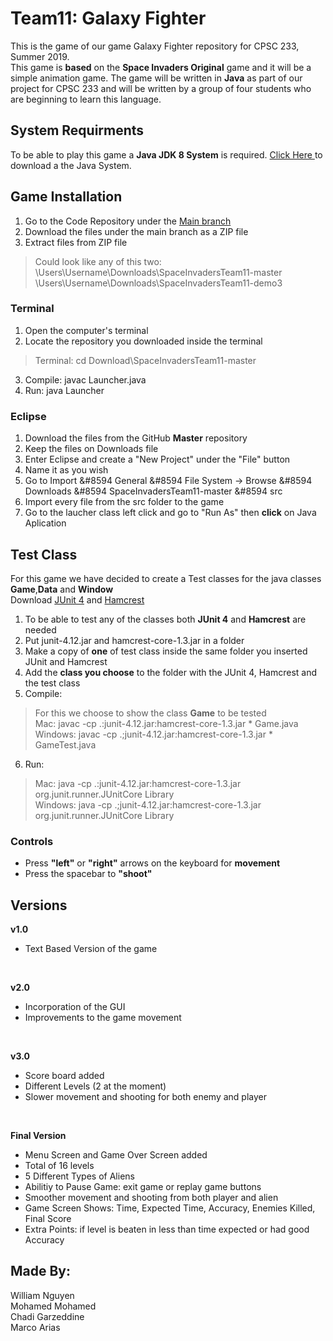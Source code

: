 # Team11: Galaxy Fighter
This is the game of our game Galaxy Fighter repository for CPSC 233, Summer 2019.</br>
This game is **based** on the **Space Invaders Original** game and it will be a simple animation game. The game will be written in **Java** as part of our project for CPSC 233 and will be written by a group of four students who are beginning to learn this language.</br>

## System Requirments
To be able to play this game a **Java JDK 8 System** is required. <a href  = "https://www.oracle.com/technetwork/java/javase/downloads/jdk8-downloads-2133151.html"> Click Here </a> to download a the Java System. </br>

## Game Installation
1) Go to the Code Repository under the <a href = "https://github.com/chadigarzeddine1/SpaceInvadersTeam11">Main branch </a> </br>
2) Download the files under the main branch as a ZIP file </br>
3) Extract files from ZIP file </br>
> Could look like any of this two: </br>
\Users\Username\Downloads\SpaceInvadersTeam11-master </br> 
\Users\Username\Downloads\SpaceInvadersTeam11-demo3  </br>

### Terminal
1) Open the computer's terminal </br>
2) Locate the repository you downloaded inside the terminal </br>
> Terminal: cd Download\SpaceInvadersTeam11-master </br>
3) Compile: javac Launcher.java </br>
4) Run: java Launcher </br>

### Eclipse
1) Download the files from the GitHub **Master** repository</br>
2) Keep the files on Downloads file </br>
3) Enter Eclipse and create a "New Project" under the "File" button </br>
4) Name it as you wish </br>
5) Go to Import &#8594 General &#8594 File System &#8594; Browse &#8594 Downloads &#8594 SpaceInvadersTeam11-master &#8594 src </br>
6) Import every file from the src folder to the game </br>
7) Go to the laucher class left click and go to "Run As" then **click** on Java Aplication </br>

## Test Class
For this game we have decided to create a Test classes for the java classes **Game**,**Data** and **Window** </br>
Download <a href = "https://d2l.ucalgary.ca/d2l/le/content/265995/viewContent/3507819/View"> JUnit 4</a> and <a href = "https://d2l.ucalgary.ca/d2l/le/content/265995/viewContent/3507818/View"> Hamcrest</a> </br>
1) To be able to test any of the classes both **JUnit 4** and **Hamcrest** are needed </br>
2) Put junit-4.12.jar and hamcrest-core-1.3.jar in a folder </br>
3) Make a copy of **one** of test class inside the same folder you inserted JUnit and Hamcrest</br>
4) Add the **class you choose** to the folder with the JUnit 4, Hamcrest and the test class
5) Compile: </br>
> For this we choose to show the class **Game** to be tested </br>
> Mac: javac -cp .:junit-4.12.jar:hamcrest-core-1.3.jar * Game.java  </br>
> Windows: javac -cp .;junit-4.12.jar:hamcrest-core-1.3.jar * GameTest.java  </br>

6) Run: </br>
> Mac: java -cp .:junit-4.12.jar:hamcrest-core-1.3.jar org.junit.runner.JUnitCore Library  </br>
> Windows:  java -cp .;junit-4.12.jar:hamcrest-core-1.3.jar org.junit.runner.JUnitCore Library  </br>
  
### Controls
- Press **"left"** or **"right"** arrows on the keyboard for **movement**  </br>
- Press the spacebar to **"shoot"**  </br>

## Versions
**v1.0** </br>
- Text Based Version of the game</br>
</br>

**v2.0** </br>
- Incorporation of the GUI </br>
- Improvements to the game movement </br>
</br>

**v3.0** </br>
- Score board added </br>
- Different Levels (2 at the moment) </br>
- Slower movement and shooting for both enemy and player </br>
</br>

**Final Version**
- Menu Screen and Game Over Screen added </br>
- Total of 16 levels </br>
- 5 Different Types of Aliens </br>
- Abilitiy to Pause Game: exit game or replay game buttons </br>
- Smoother movement and shooting from both player and alien </br>
- Game Screen Shows: Time, Expected Time, Accuracy, Enemies Killed, Final Score </br>
- Extra Points: if level is beaten in less than time expected or had good Accuracy </br>

## Made By:
William Nguyen </br>
Mohamed Mohamed </br>
Chadi Garzeddine </br>
Marco Arias </br>
